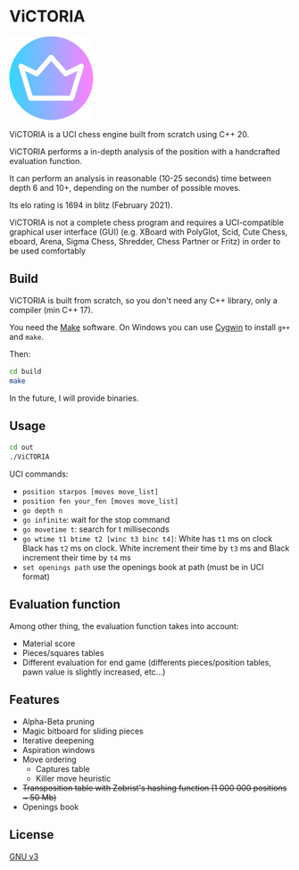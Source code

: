 # ViCTORIA

![](images/icon150x150.png)

ViCTORIA is a UCI chess engine built from scratch using C++ 20.

ViCTORIA performs a in-depth analysis of the position with a handcrafted evaluation function.

It can perform an analysis in reasonable (10-25 seconds) time between depth 6 and 10+, depending on the number of possible moves.

Its elo rating is 1694 in blitz (February 2021).

ViCTORIA is not a complete chess program and requires a UCI-compatible graphical user interface (GUI) (e.g. XBoard with PolyGlot, Scid, Cute Chess, eboard, Arena, Sigma Chess, Shredder, Chess Partner or Fritz) in order to be used comfortably

## Build
ViCTORIA is built from scratch, so you don't need any C++ library, only a compiler (min C++ 17).

You need the [Make](https://www.gnu.org/software/make/) software.
On Windows you can use [Cygwin](https://www.cygwin.com/) to install ```g++``` and ```make```.

Then: 
```bash
cd build
make
```

In the future, I will provide binaries.

## Usage
```bash
cd out
./ViCTORIA
```
UCI commands:
+ `position starpos [moves move_list]`
+ `position fen your_fen [moves move_list]`
+ `go depth n`
+ `go infinite`: wait for the stop command
+ `go movetime t`: search for t milliseconds
+ `go wtime t1 btime t2 [winc t3 binc t4]`: White has `t1` ms on clock Black has `t2` ms on clock. White increment their time by `t3` ms and Black increment their time by `t4` ms
+ `set openings path` use the openings book at path (must be in UCI format)

## Evaluation function
Among other thing, the evaluation function takes into account:
+ Material score
+ Pieces/squares tables
+ Different evaluation for end game (differents pieces/position tables, pawn value is slightly increased, etc...)

## Features
+ Alpha-Beta pruning
+ Magic bitboard for sliding pieces
+ Iterative deepening
+ Aspiration windows
+ Move ordering
    + Captures table
    + Killer move heuristic
+ ~~Transposition table with Zobrist's hashing function (1 000 000 positions ~ 50 Mb)~~
+ Openings book

## License
[GNU v3](https://choosealicense.com/licenses/gpl-3.0/)
